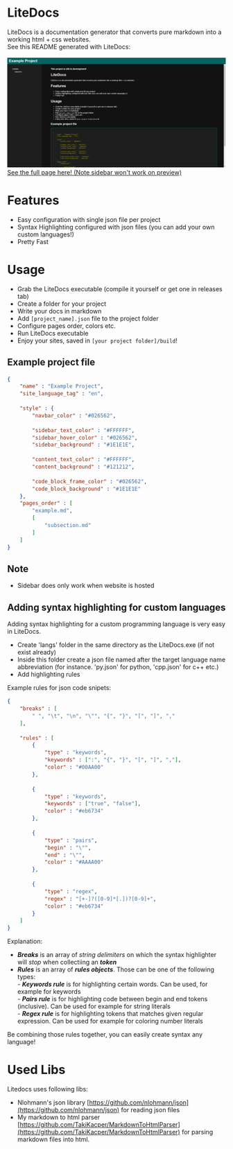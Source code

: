 # LiteDocs

LiteDocs is a documentation generator that converts pure markdown into a working html + css websites.  
See this README generated with LiteDocs:
<br><br>
![This README by LiteDocs!](example/readme_generated.png)
[See the full page here! (Note sidebar won't work on preview)](https://htmlpreview.github.io/?https://github.com/TakiKacper/LiteDocs/blob/main/ReadmeHtml.html)

# Features
- Easy configuration with single json file per project
- Syntax Highlighting configured with json files (you can add your own custom languages!)
- Pretty Fast

# Usage
- Grab the LiteDocs executable (compile it yourself or get one in releases tab)
- Create a folder for your project
- Write your docs in markdown
- Add ``[project_name].json`` file to the project folder
- Configure pages order, colors etc.
- Run LiteDocs executable
- Enjoy your sites, saved in ``[your project folder]/build``!

## Example project file
```json
{
    "name" : "Example Project",
    "site_language_tag" : "en",

    "style" : {
        "navbar_color" : "#026562",

        "sidebar_text_color" : "#FFFFFF",
        "sidebar_hover_color" : "#026562",
        "sidebar_background" : "#1E1E1E",

        "content_text_color" : "#FFFFFF",
        "content_background" : "#121212",

        "code_block_frame_color" : "#026562",
        "code_block_background" : "#1E1E1E"
    },
    "pages_order" : [
        "example.md",
        [
            "subsection.md"
        ]
    ]
}
```

## Note
- Sidebar does only work when website is hosted

## Adding syntax highlighting for custom languages
Adding syntax highlighting for a custom programming language is very easy in LiteDocs.
- Create 'langs' folder in the same directory as the LiteDocs.exe (if not exist already)
- Inside this folder create a json file named after the target language name abbreviation (for instance. 'py.json' for python, 'cpp.json' for c++ etc.)
- Add highlighting rules

Example rules for json code snipets:
```json
{
    "breaks" : [
        " ", "\t", "\n", "\"", "{", "}", "[", "]", ","
    ],

    "rules" : [
        {
            "type" : "keywords",
            "keywords" : [":", "{", "}", "[", "]", ","],
            "color" : "#00AA00"
        },

        {
            "type" : "keywords",
            "keywords" : ["true", "false"],
            "color" : "#eb6734"
        },
    
        {
            "type" : "pairs",
            "begin" : "\"",
            "end" : "\"",
            "color" : "#AAAA00"
        },

        {
            "type" : "regex",
            "regex" : "[+-]?([0-9]*[.])?[0-9]+",
            "color" : "#eb6734"
        }
    ]
}
```
Explanation:
- ***Breaks*** is an array of *string delimiters* on which the syntax highlighter will *stop* when collectiing an ***token***  
- ***Rules*** is an array of ***rules objects***. Those can be one of the following types:  
      - ***Keywords rule*** is for highlighting certain words. Can be used, for example for keywords  
      - ***Pairs rule*** is for highlighting code between begin and end tokens (inclusive). Can be used for example for string literals  
      - ***Regex rule*** is for highlighting tokens that matches given regular expression. Can be used for example for coloring number literals  

Be combining those rules together, you can easily create syntax any language!

# Used Libs
Litedocs uses following libs:
- Nlohmann's json library [https://github.com/nlohmann/json](https://github.com/nlohmann/json) for reading json files
- My markdown to html parser [https://github.com/TakiKacper/MarkdownToHtmlParser](https://github.com/TakiKacper/MarkdownToHtmlParser) for parsing markdown files into html.
















